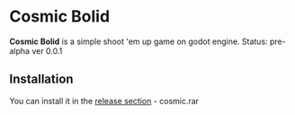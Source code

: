 # Cosmic Bolid
**Cosmic Bolid** is a simple shoot 'em up game on godot engine.
Status: pre-alpha ver 0.0.1
## Installation
You can install it in the [release section](https://github.com/yh3728/cosmic_bolid/releases/tag/v0.0.1) - cosmic.rar
